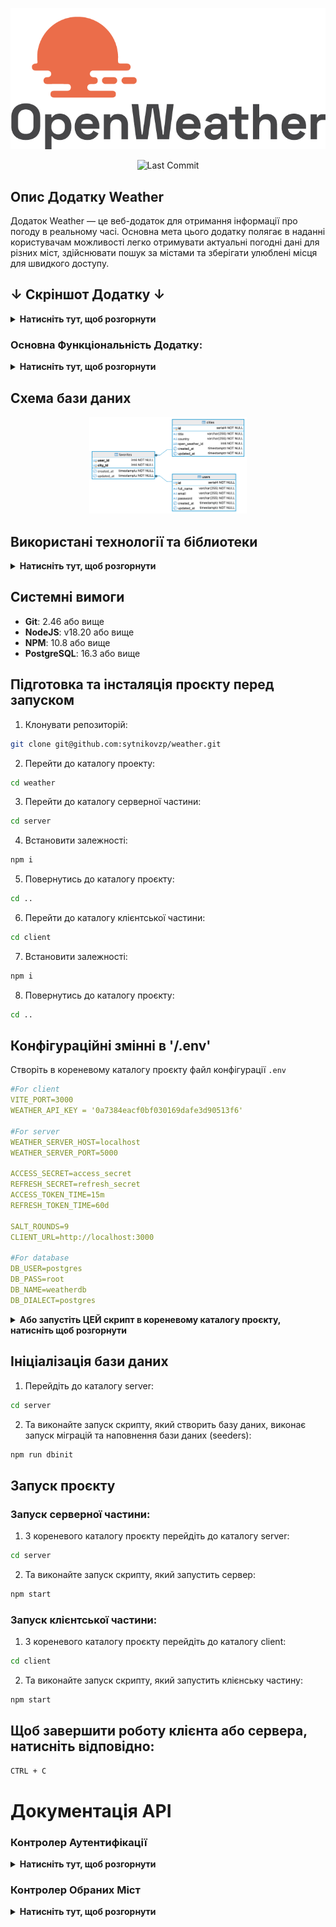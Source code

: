 <p align="center">
  <img src="./screenshots/OW-logo.png" alt="OpenWeather Logo">

<p align="center">
  <img src="https://img.shields.io/github/last-commit/sytnikovzp/weather" alt="Last Commit">

## Опис Додатку Weather

Додаток Weather — це веб-додаток для отримання інформації про погоду в реальному часі. Основна мета цього додатку полягає в наданні користувачам можливості легко отримувати актуальні погодні дані для різних міст, здійснювати пошук за містами та зберігати улюблені місця для швидкого доступу.

## ↓ Скріншот Додатку ↓

<details>
  <summary><strong>Натисніть тут, щоб розгорнути</strong></summary>

![Home page](./screenshots/screen-1.png)
![Home page (5 days)](./screenshots/screen-2.png)
![Home page (favorites)](./screenshots/screen-3.png)
![Auth page](./screenshots/screen-4.png)
![Registration page](./screenshots/screen-5.png)

</details>

### Основна Функціональність Додатку:

<details>
  <summary><strong>Натисніть тут, щоб розгорнути</strong></summary>

1. **Реєстрація та Авторизація**: Користувачі можуть зареєструватися та увійти до системи, використовуючи свої облікові дані (логін/пароль). Всі роутери, що потребують авторизації, є приватними.

2. **Автокомпліт для Міст**: Додаток включає функціональність автокомпліта, яка дозволяє користувачам швидко знаходити потрібні міста для отримання прогнозу погоди.

3. **Відображення Погоди**: Інформація про погоду відображається у вигляді картки, яка містить дані про погоду на поточний день.

4. **Графік Температури**: Додаток реалізує графік температури на поточний день, використовуючи бібліотеки для візуалізації (Chart.js).

5. ~~**Блоки Погоди**: Користувачі можуть створити до п'яти блоків погоди для різних міст, із можливістю додавати нові блоки через кнопку “+”.~~

6. ~~**Видалення Блоків**: Користувачі можуть видаляти блоки погоди з підтвердженням через модальне вікно.~~

7. **Вкладка "Обране"**: Користувачі можуть додавати та видаляти улюблені міста. Обрані міста зберігаються у базі даних, а максимальна кількість улюблених міст обмежена п'ятьма.

8. **Адаптивний Дизайн**: Додаток має адаптивний дизайн, що забезпечує комфортне використання на різних пристроях.

9. **Перемикання Відображення**: Додаток надає можливість перемикання між відображенням погодних умов ~~"День/Ніч"~~, а також "День/На 5 днів".

10. **Прелоадери**: Включені прелоадери для візуалізації процесу завантаження даних з API.

</details>

## Схема бази даних

<p align="center">
  <img src="./screenshots/ERD.png" alt="Entity relationship diagram" style="max-width: 50%;">

## Використані технології та біблиотеки

<details>
  <summary><strong>Натисніть тут, щоб розгорнути</strong></summary>

### Серверні технології:

- **Node.js** – середовище виконання JavaScript на сервері.
- **Express** – веб-фреймворк для створення серверних застосунків. Забезпечує маршрутизацію та обробку запитів.
- **Sequelize** – ORM (Object-Relational Mapping) для роботи з базою даних PostgreSQL. Дозволяє взаємодіяти з базою даних через моделі, а також керувати міграціями та сидуванням даних.
- **PostgreSQL** – реляційна база даних, що використовується для зберігання даних застосунку.
- **bcrypt** – бібліотека для хешування паролів, що використовується для підвищення безпеки даних користувачів.
- **jsonwebtoken** – бібліотека для роботи з JWT (JSON Web Token), яка використовується для авторизації та створення токенів доступу.
- **cookie-parser** – middleware для обробки файлів cookie в Express.
- **cors** – middleware для керування політикою доступу між доменами (CORS).
- **dotenv** – бібліотека для завантаження змінних оточення з `.env` файлу.
- **pg** і **pg-hstore** – бібліотеки для взаємодії з PostgreSQL з використанням Sequelize.
- **http-errors** – бібліотека для створення HTTP помилок у застосунку Express.
- **yup** – бібліотека для валідації даних на сервері.

### Клієнтські технології:

- **React** – бібліотека для побудови інтерфейсів користувача. Використовується для створення компонентів і управління станом.
- **Axios** – бібліотека для виконання HTTP-запитів. Використовується для комунікації з сервером і API.
- **Chart.js** – бібліотека для створення графіків і діаграм. Використовується для відображення погодних даних у вигляді графіків.
- **React-Chartjs-2** – обгортка для інтеграції Chart.js з React.
- **react-router-dom** – бібліотека для роботи з маршрутизацією в React. Використовується для організації навігації між сторінками.
- **date-fns** – бібліотека для роботи з датами, яка використовується для форматування і обробки часу.
- **Vite** – інструмент для збірки проєктів, що забезпечує швидку розробку та збірку клієнтської частини.

### DevDependencies:

- **ESLint** – інструмент для аналізу коду, що допомагає дотримуватися кращих практик програмування.
- **Nodemon** – утиліта, що дозволяє автоматично перезапускати сервер при внесенні змін у код.
- **Morgan** – middleware для ведення логів HTTP-запитів в Express.
- **Sequelize CLI** – інструмент для керування міграціями та сидуванням даних у Sequelize.

</details>

## Системні вимоги

- **Git**: 2.46 або вище
- **NodeJS**: v18.20 або вище
- **NPM**: 10.8 або вище
- **PostgreSQL**: 16.3 або вище

## Підготовка та інсталяція проєкту перед запуском

1. Клонувати репозиторій:

```bash
git clone git@github.com:sytnikovzp/weather.git
```

2. Перейти до каталогу проекту:

```bash
cd weather
```

3. Перейти до каталогу серверної частини:

```bash
cd server
```

4. Встановити залежності:

```bash
npm i
```

5. Повернутись до каталогу проєкту:

```bash
cd ..
```

6. Перейти до каталогу клієнтської частини:

```bash
cd client
```

7. Встановити залежності:

```bash
npm i
```

8. Повернутись до каталогу проєкту:

```bash
cd ..
```

## Конфігураційні змінні в '/.env'

Створіть в кореневому каталогу проєкту файл конфігурації `.env`

```yaml
#For client
VITE_PORT=3000
WEATHER_API_KEY = '0a7384eacf0bf030169dafe3d90513f6'

#For server
WEATHER_SERVER_HOST=localhost
WEATHER_SERVER_PORT=5000

ACCESS_SECRET=access_secret
REFRESH_SECRET=refresh_secret
ACCESS_TOKEN_TIME=15m
REFRESH_TOKEN_TIME=60d

SALT_ROUNDS=9
CLIENT_URL=http://localhost:3000

#For database
DB_USER=postgres
DB_PASS=root
DB_NAME=weatherdb
DB_DIALECT=postgres
```

<details>
  <summary><strong>Або запустіть ЦЕЙ скрипт в кореневому каталогу проєкту, натисніть щоб розгорнути</strong></summary>

```bash
cat <<EOL > .env
#For client
VITE_PORT=3000
WEATHER_API_KEY = '0a7384eacf0bf030169dafe3d90513f6'

#For server
WEATHER_SERVER_HOST=localhost
WEATHER_SERVER_PORT=5000

ACCESS_SECRET=access_secret
REFRESH_SECRET=refresh_secret
ACCESS_TOKEN_TIME=15m
REFRESH_TOKEN_TIME=60d

SALT_ROUNDS=9
CLIENT_URL=http://localhost:3000

#For database
DB_USER=postgres
DB_PASS=root
DB_NAME=weatherdb
DB_DIALECT=postgres
EOL
```

</details>

## Ініціалізація бази даних

1. Перейдіть до каталогу server:

```bash
cd server
```

2. Та виконайте запуск скрипту, який створить базу даних, виконає запуск міграцій та наповнення бази даних (seeders):

```bash
npm run dbinit
```

## Запуск проєкту

### Запуск серверної частини:

1. З кореневого каталогу проєкту перейдіть до каталогу server:

```bash
cd server
```

2. Та виконайте запуск скрипту, який запустить сервер:

```bash
npm start
```

### Запуск клієнтської частини:

1. З кореневого каталогу проєкту перейдіть до каталогу client:

```bash
cd client
```

2. Та виконайте запуск скрипту, який запустить клієнську частину:

```bash
npm start
```

## Щоб завершити роботу клієнта або сервера, натисніть відповідно:

```bash
CTRL + C
```

# Документація API

### Контролер Аутентифікації

<details>
  <summary><strong>Натисніть тут, щоб розгорнути</strong></summary>

Усі запити повинні бути виконані до авторизованого користувача, за виключенням реєстрації та логіну.
Токен має передаватися у заголовку Authorization у форматі Bearer Token.

#### 1. Реєстрація користувача

**Метод**: POST
**URL**: `/api/auth/register`
**Опис**: Створює нового користувача.
**Тіло запиту**:

<pre><code>{
  "fullName": "Ім'я користувача",
  "email": "email користувача",
  "password": "пароль"
}
</code></pre>

**Відповідь**:

<pre><code>{
  "accessToken": "JWT access токен",
  "refreshToken": "JWT refresh токен",
  "user": {
    "id": 1,
    "fullName": "Ім'я користувача",
    "email": "email користувача"
  }
}
</code></pre>

#### 2. Логін користувача

**Метод**: POST
**URL**: `/api/auth/login`
**Опис**: Логін користувача, видає JWT токени.
**Тіло запиту**:

<pre><code>{
  "email": "email користувача",
  "password": "пароль"
}
</code></pre>

**Відповідь**:

<pre><code>{
  "accessToken": "JWT access токен",
  "refreshToken": "JWT refresh токен",
  "user": {
    "id": 1,
    "fullName": "Ім'я користувача",
    "email": "email користувача"
  }
}
</code></pre>

#### 3. Логаут користувача

**Метод**: POST
**URL**: `/api/auth/logout`
**Опис**: Видаляє refresh токен і завершує сесію користувача.
**Тіло запиту**: не потрібне.

**Відповідь**: 200 OK

#### 4. Оновлення токенів (Refresh)

**Метод**: POST
**URL**: `/api/auth/refresh`
**Опис**: Оновлює JWT токени, використовуючи refresh токен з cookies.
**Тіло запиту**: не потрібне.

**Відповідь**:

<pre><code>{
  "accessToken": "JWT access токен",
  "refreshToken": "JWT refresh токен"
}
</code></pre>

#### 5. Отримання списку всіх користувачів

**Метод**: GET
**URL**: `/api/auth/users`
**Опис**: Повертає список усіх зареєстрованих користувачів.
**Тіло запиту**: не потрібне.

**Відповідь**:

<pre><code>[
  {
    "id": 1,
    "fullName": "Ім'я користувача",
    "email": "email користувача"
  },
  ...
]</code></pre>

#### 6. Отримання профілю поточного користувача

**Метод**: GET
**URL**: `/api/auth/profile`
**Опис**: Повертає інформацію про поточного авторизованого користувача.
**Тіло запиту**: не потрібне.

**Відповідь**:

<pre><code>{
  "id": 1,
  "fullName": "Ім'я користувача",
  "email": "email користувача"
}
</code></pre>

#### 7. Отримання користувача за ID

**Метод**: GET
**URL**: `/api/auth/users/:id`
**Опис**: Повертає інформацію про користувача за його ID.

**Відповідь**:

<pre><code>{
  "id": 1,
  "fullName": "Ім'я користувача",
  "email": "email користувача"
}
</code></pre>

#### 8. Оновлення даних користувача

**Метод**: PUT
**URL**: `/api/auth/users`
**Опис**: Оновлює дані користувача.
**Тіло запиту**:

<pre><code>{
  "id": 1,
  "fullName": "Нове ім'я користувача",
  "email": "новий email користувача",
  "password": "новий пароль"
}
</code></pre>

**Відповідь**:

<pre><code>{
  "id": 1,
  "fullName": "Нове ім'я користувача",
  "email": "новий email користувача"
}
</code></pre>

#### 9. Видалення користувача

**Метод**: DELETE
**URL**: `/api/auth/users/:id`
**Опис**: Видаляє користувача за його ID.

**Відповідь**: 200 OK

</details>

### Контролер Обраних Міст

<details>
  <summary><strong>Натисніть тут, щоб розгорнути</strong></summary>
  
Цей контролер відповідає за керування обраними містами користувача.

#### 1. Отримання списку обраних міст користувача

**Метод**: GET
**URL**: `/api/favorites`
**Опис**: Повертає список обраних міст поточного авторизованого користувача для відображення погоди.

**Відповідь**:

<pre><code>
[
  {
    "id": 1,
    "cityName": "Назва міста",
    "country": "Країна",
    "openWeatherId": "ID з OpenWeather"
  },
  ...
]</code></pre>

#### 2. Додавання міста до обраних

**Метод**: POST
**URL**: `/api/favorites`
**Опис**: Додає місто до обраного списку користувача.

**Тіло запиту**:

<pre><code>
{
  "openWeatherId": "ID з OpenWeather",
  "cityName": "Назва міста",
  "country": "Країна"
}</code></pre>

**Відповідь**:

<pre><code>
{
  "id": 1,
  "cityName": "Назва міста",
  "country": "Країна",
  "openWeatherId": "ID з OpenWeather",
  "email": "email користувача"
}</code></pre>

#### 3. Видалення міста з обраного

**Метод**: DELETE
**URL**: `/api/favorites/:openWeatherId`
**Опис**: Видаляє місто з обраного списку користувача за його OpenWeather ID.

**Відповідь**:

**Статус**: 200 OK

</details>
